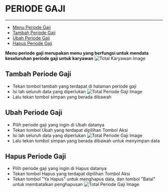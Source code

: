 # PERIODE GAJI

---

- [Menu Periode Gaji](#menu-periode-gaji)
- [Tambah Periode Gaji](#tambah-periode-gaji)
- [Ubah Periode Gaji](#ubah-periode-gaji)
- [Hapus Periode Gaji](#hapus-periode-gaji)

<a name="menu-periode-gaji"></a>

**Menu periode gaji merupakan menu yang berfungsi untuk mendata keseluruhan periode gaji untuk karyawan**
![Total Karyawan Image](/dokumentasi/menu/periode-gaji/1.png)


<a name="tambah-periode-gaji"></a>

## Tambah Periode Gaji

- Tekan tombol tambah yang terdapat di halaman periode gaji
- Isi lah seluruh data yang diperlukan
![Total Periode Gaji Image](/dokumentasi/menu/periode-gaji/2.png)
- Lalu tekan tombol simpan yang berada dibawah

<a name="ubah-periode-gaji"></a>

## Ubah Periode Gaji

- Pilih periode gaji yang ingin di Ubah datanya
- Tekan tombol Ubah yang terdapat dipilihan Tombol Aksi
- Isi lah seluruh data yang diperlukan
![Total Periode Gaji Image](/dokumentasi/menu/periode-gaji/3.png)
- Lalu tekan tombol simpan yang berada dibawah untuk menyimpan data

<a name="hapus-periode-gaji"></a>

## Hapus Periode Gaji

- Pilih periode gaji yang ingin di Hapus datanya
- Tekan tombol Hapus yang terdapat dipilihan Tombol Aksi
- Tekan tombol "Ya Hapus" untuk menghapus data, dan tombol "Batal" untuk membatalkan penghapusan
![Total Periode Gaji Image](/dokumentasi/menu/periode-gaji/4.png)
